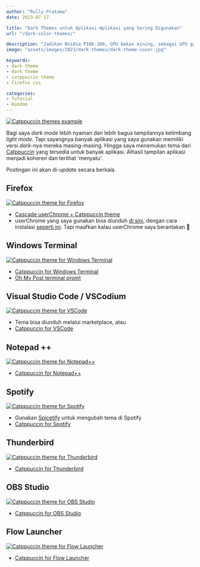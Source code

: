 ```yaml
---
author: "Rully Pratama"
date: 2023-07-17

title: "Dark Themes untuk Aplikasi-Aplikasi yang Sering Digunakan"
url: "/dark-color-themes/"

description: "Jadikan Nvidia P106-100, GPU bekas mining, sebagai GPU gaming murah meriah"
image: "assets/images/2023/dark-themes/dark-theme-cover.jpg"

keywords:
- dark theme
- dark theme
- catppuccin theme
- firefox css

categories:
- Tutorial
- Random
---
```


[![Catppuccin themes example](/assets/images/2023/dark-themes/Catppuccin-Color-Themes.webp)](/assets/images/2023/dark-themes/Catppuccin-Color-Themes_Large.webp)

Bagi saya *dark mode* lebih nyaman dan lebih bagus tampilannya ketimbang *light mode*. Tapi sayangnya banyak aplikasi yang saya gunakan memiliki versi *dark*-nya mereka masing-masing. Hingga saya menemukan tema dari [Catppuccin](https://github.com/catppuccin/) yang tersedia untuk banyak aplikasi. Alhasil tampilan aplikasi menjadi koheren dan terlihat 'menyatu'.

Postingan ini akan di-*update* secara berkala.

## Firefox
[![Catppuccin theme for Firefox](/assets/images/2023/dark-themes/Firefox.webp)](/assets/images/2023/dark-themes/Firefox_Large.webp)

* [Cascade userChrome + Catppuccin theme](https://github.com/andreasgrafen/cascade)
* userChrome yang saya gunakan bisa diunduh [di sini](/assets/downloads/dark-themes/Rully's-chrome-folder.zip), dengan cara instalasi [seperti ini](https://github.com/andreasgrafen/cascade#how-to-install-cascade). Tapi maafkan kalau userChrome saya berantakan 🤣

## Windows Terminal
[![Catppuccin theme for Windows Terminal](/assets/images/2023/dark-themes/Windows-Terminal.webp)](/assets/images/2023/dark-themes/Windows-Terminal_Large.webp)

* [Catppuccin for Windows Terminal](https://github.com/catppuccin/windows-terminal)
* [Oh My Post terminal promt](https://ohmyposh.dev/docs/installation/windows)

## Visual Studio Code / VSCodium
[![Catppuccin theme for VSCode](/assets/images/2023/dark-themes/VSCode.webp)](/assets/images/2023/dark-themes/VSCode_Large.webp)

* Tema bisa diunduh melalui marketplace, atau
* [Catppuccin for VSCode](https://github.com/catppuccin/vscode)

## Notepad ++
[![Catppuccin theme for Notepad++](/assets/images/2023/dark-themes/Notepad++.webp)](/assets/images/2023/dark-themes/Notepad++_Large.webp)

* [Catppuccin for Notepad++](https://github.com/catppuccin/notepad-plus-plus)

## Spotify
[![Catppuccin theme for Spotify](/assets/images/2023/dark-themes/Spotify.webp)](/assets/images/2023/dark-themes/Spotify_Large.webp)

* Gunakan [Spicetify](https://spicetify.app/docs/getting-started/) untuk mengubah tema di Spotify
* [Catppuccin for Spotify](https://github.com/catppuccin/spicetify)

## Thunderbird
[![Catppuccin theme for Thunderbird](/assets/images/2023/dark-themes/Thunderbird.webp)](/assets/images/2023/dark-themes/Thunderbird_Large.webp)

* [Catppuccin for Thunderbird](https://github.com/catppuccin/thunderbird)

## OBS Studio
[![Catppuccin theme for OBS Studio](/assets/images/2023/dark-themes/OBS.webp)](/assets/images/2023/dark-themes/OBS_Large.webp)

* [Catppuccin for OBS Studio](https://github.com/catppuccin/obs)

## Flow Launcher
[![Catppuccin theme for Flow Launcher](/assets/images/2023/dark-themes/Flow-Launcher.webp)](/assets/images/2023/dark-themes/Flow-Launcher.webp)

* [Catppuccin for Flow Launcher](https://github.com/catppuccin/flow-launcher)